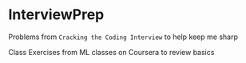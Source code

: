 # InterviewPrep

Problems from `Cracking the Coding Interview` to help keep me sharp


 Class Exercises from ML classes on Coursera to review basics 
